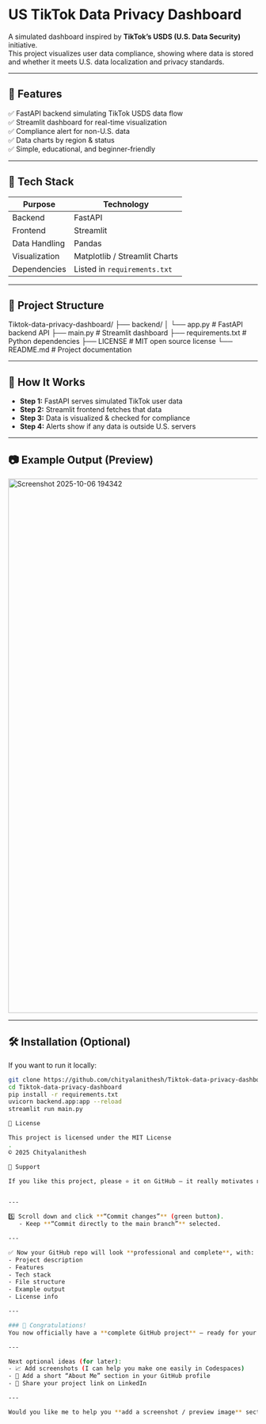 # US TikTok Data Privacy Dashboard  

A simulated dashboard inspired by **TikTok’s USDS (U.S. Data Security)** initiative.  
This project visualizes user data compliance, showing where data is stored and whether it meets U.S. data localization and privacy standards.  

---

## 🚀 Features  
✅ FastAPI backend simulating TikTok USDS data flow  
✅ Streamlit dashboard for real-time visualization  
✅ Compliance alert for non-U.S. data  
✅ Data charts by region & status  
✅ Simple, educational, and beginner-friendly  

---

## 🧠 Tech Stack  
| Purpose | Technology |
|----------|-------------|
| Backend | FastAPI |
| Frontend | Streamlit |
| Data Handling | Pandas |
| Visualization | Matplotlib / Streamlit Charts |
| Dependencies | Listed in `requirements.txt` |

---

## 📁 Project Structure
Tiktok-data-privacy-dashboard/
├── backend/
│ └── app.py # FastAPI backend API
├── main.py # Streamlit dashboard
├── requirements.txt # Python dependencies
├── LICENSE # MIT open source license
└── README.md # Project documentation


---

## 🧩 How It Works  
- **Step 1:** FastAPI serves simulated TikTok user data  
- **Step 2:** Streamlit frontend fetches that data  
- **Step 3:** Data is visualized & checked for compliance  
- **Step 4:** Alerts show if any data is outside U.S. servers  

---

## 📷 Example Output (Preview)
<img width="1919" height="1079" alt="Screenshot 2025-10-06 194342" src="https://github.com/user-attachments/assets/87e0248f-cf08-4d5c-ac84-0349bcbbad0a" />



---

## 🛠️ Installation (Optional)
If you want to run it locally:  
```bash
git clone https://github.com/chityalanithesh/Tiktok-data-privacy-dashboard.git
cd Tiktok-data-privacy-dashboard
pip install -r requirements.txt
uvicorn backend.app:app --reload
streamlit run main.py

📜 License

This project is licensed under the MIT License
.
© 2025 Chityalanithesh

🌟 Support

If you like this project, please ⭐ it on GitHub — it really motivates me!


---

5️⃣ Scroll down and click **“Commit changes”** (green button).  
   - Keep **“Commit directly to the main branch”** selected.  

---

✅ Now your GitHub repo will look **professional and complete**, with:
- Project description  
- Features  
- Tech stack  
- File structure  
- Example output  
- License info  

---

### 🎉 Congratulations!
You now officially have a **complete GitHub project** — ready for your portfolio, resume, or internship applications!  

---

Next optional ideas (for later):
- 📈 Add screenshots (I can help you make one easily in Codespaces)
- 🧠 Add a short “About Me” section in your GitHub profile
- 🚀 Share your project link on LinkedIn

---

Would you like me to help you **add a screenshot / preview image** section next (so your repo looks even more professional)?



